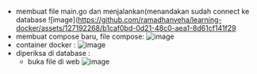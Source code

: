 - membuat file main.go dan menjalankan(menandakan sudah connect ke database
  ![image](https://github.com/ramadhanveha/learning-docker/assets/127192268/b1caf0bd-0d21-48c0-aea1-8d61cf141f29
- membuat compose baru, file compose:
  ![image](https://github.com/ramadhanveha/learning-docker/assets/127192268/e61e487e-8ae6-4a87-8b9f-d379d9c249e9)
- container docker :
  ![image](https://github.com/ramadhanveha/learning-docker/assets/127192268/c335af0b-e0f2-4e9b-97a4-04cac562573e)
- diperiksa di database :
  - buka file di web
  ![image](https://github.com/ramadhanveha/learning-docker/assets/127192268/99ff72de-1bf9-4d48-913a-f82fde19a86f)




  
  
